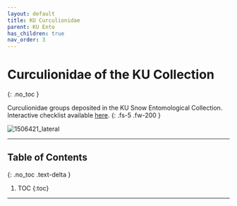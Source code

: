 ```yaml
---
layout: default
title: KU Curculionidae
parent: KU Ento
has_children: true
nav_order: 3
---
```


# Curculionidae of the KU Collection
{: .no_toc }

Curculionidae groups deposited in the KU Snow Entomological Collection. Interactive checklist available [here](https://weevil.symbiota.org/portal/checklists/checklist.php?pid=&clid=16).
{: .fs-5 .fw-200 }

![1506421_lateral](https://github.com/user-attachments/assets/98a03e54-fad2-488e-9f64-7f28a91267e9)

---

## Table of Contents
{: .no_toc .text-delta }

1. TOC
{:toc}

---
